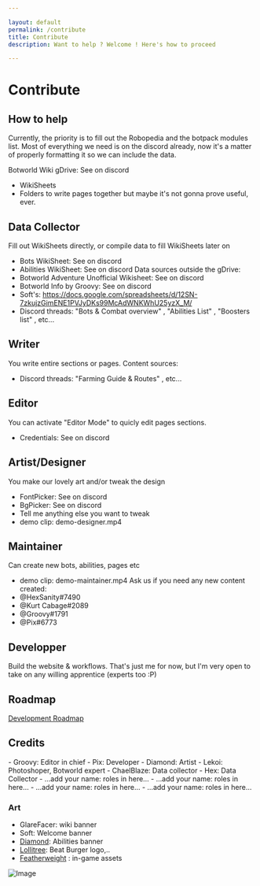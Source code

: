 ```yaml
---

layout: default
permalink: /contribute
title: Contribute
description: Want to help ? Welcome ! Here's how to proceed

---
```


# Contribute

## How to help

Currently, the priority is to fill out the Robopedia and the botpack modules list. Most of everything we need is on the discord already, now it's a matter of properly formatting it so we can include the data.


Botworld Wiki gDrive: See on discord
- WikiSheets
- Folders to write pages together but maybe it's not gonna prove useful, ever. 

## Data Collector
Fill out WikiSheets directly, or compile data to fill WikiSheets later on
- Bots WikiSheet: See on discord
- Abilities WikiSheet: See on discord
Data sources outside the gDrive:
- Botworld Adventure Unofficial Wikisheet: See on discord
- Botworld Info by Groovy: See on discord
- Soft's: https://docs.google.com/spreadsheets/d/12SN-7zkujzGimENE1PVJyDKs99McAdWNKWhU25yzX_M/
- Discord threads: "Bots & Combat overview" , "Abilities List" , "Boosters list" , etc...

## Writer
You write entire sections or pages. 
Content sources:
- Discord threads: "Farming Guide & Routes" , etc...

## Editor
You can activate "Editor Mode" to quicly edit pages sections.
- Credentials: See on discord

## Artist/Designer
You make our lovely art and/or tweak the design
- FontPicker: See on discord
- BgPicker: See on discord
- Tell me anything else you want to tweak
- demo clip: demo-designer.mp4

## Maintainer
Can create new bots, abilities, pages etc
- demo clip: demo-maintainer.mp4
Ask us if you need any new content created:
- @HexSanity#7490 
- @Kurt Cabage#2089 
- @Groovy#1791
- @Pix#6773

## Developper
Build the website & workflows. 
That's just me for now, but I'm very open to take on any willing apprentice (experts too :P)

## Roadmap

[Development Roadmap](https://www.botworld.wiki/roadmap)

## Credits

<div markdown="1" class="ghcms ghcms-credits">
- Groovy: Editor in chief
- Pix: Developer
- Diamond: Artist
- Lekoi: Photoshoper, Botworld expert
- ChaelBlaze: Data collector
- Hex: Data Collector
- ...add your name: roles in here…
- …add your name: roles in here…
- …add your name: roles in here…
- …add your name: roles in here…

### Art

- GlareFacer: wiki banner
- Soft: Welcome banner
- [Diamond](<https://youtu.be/dQw4w9WgXcQ>): Abilities banner
- [Lollitree](<https://twitter.com/lollitree_art>): Beat Burger logo,..
- [Featherweight](<https://www.featherweightgames.com/botworld>) : in-game assets

</div>

![Image](https://cdn.discordapp.com/attachments/824812153877430315/898908202203238440/1634386739542.png)

